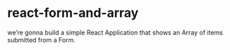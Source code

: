 # react-form-and-array
we’re gonna build a simple React Application that shows an Array of items submitted from a Form.
